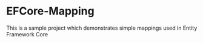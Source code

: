 # EFCore-Mapping
This is a sample project which demonstrates simple mappings used in Entity Framework Core
